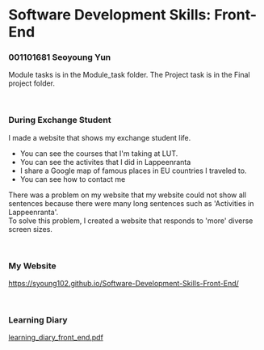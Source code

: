 # Software Development Skills: Front-End
### 001101681 Seoyoung Yun
Module tasks is in the Module_task folder.
The Project task is in the Final project folder.

<br>

### During Exchange Student
I made a website that shows my exchange student life.
- You can see the courses that I'm taking at LUT.
- You can see the activites that I did in Lappeenranta
- I share a Google map of famous places in EU countries I traveled to.
- You can see how to contact me

There was a problem on my website that my website could not show all sentences because there were many long sentences such as 'Activities in Lappeenranta'. <br>
To solve this problem, I created a website that responds to 'more' diverse screen sizes.

<br>

### My Website
https://syoung102.github.io/Software-Development-Skills-Front-End/

<br>

### Learning Diary
[learning_diary_front_end.pdf](https://github.com/syoung102/Software-Development-Skills-Front-End/files/10062307/learning_diary_front_end.pdf)

